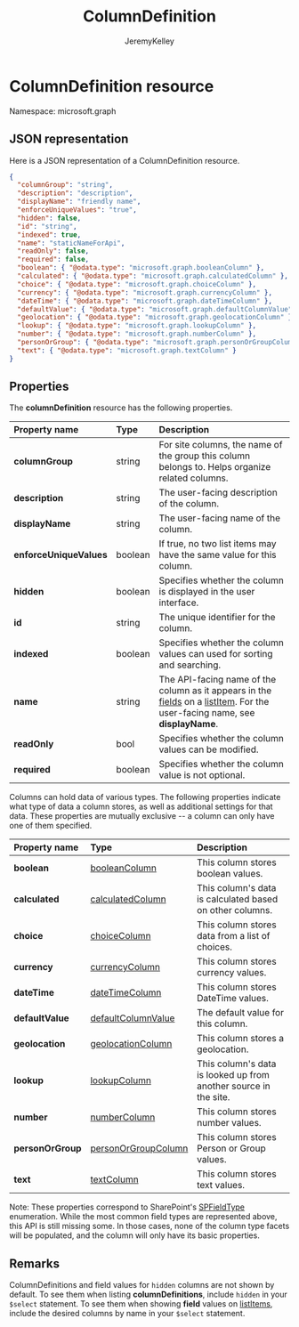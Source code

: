 ﻿---
author: JeremyKelley
ms.author: JeremyKelley
ms.date: 09/11/2017
title: ColumnDefinition
localization_priority: Normal
description: "Here is a JSON representation of a ColumnDefinition resource."
ms.prod: ""
doc_type: resourcePageType
---

# ColumnDefinition resource

Namespace: microsoft.graph

## JSON representation

Here is a JSON representation of a ColumnDefinition resource.

<!--{
  "blockType": "resource",
  "optionalProperties": [],
  "keyProperty": "id",
  "baseType": "microsoft.graph.entity",
  "@odata.type": "microsoft.graph.columnDefinition"
}-->

```json
{
  "columnGroup": "string",
  "description": "description",
  "displayName": "friendly name",
  "enforceUniqueValues": "true",
  "hidden": false,
  "id": "string",
  "indexed": true,
  "name": "staticNameForApi",
  "readOnly": false,
  "required": false,
  "boolean": { "@odata.type": "microsoft.graph.booleanColumn" },
  "calculated": { "@odata.type": "microsoft.graph.calculatedColumn" },
  "choice": { "@odata.type": "microsoft.graph.choiceColumn" },
  "currency": { "@odata.type": "microsoft.graph.currencyColumn" },
  "dateTime": { "@odata.type": "microsoft.graph.dateTimeColumn" },
  "defaultValue": { "@odata.type": "microsoft.graph.defaultColumnValue" },
  "geolocation": { "@odata.type": "microsoft.graph.geolocationColumn" },
  "lookup": { "@odata.type": "microsoft.graph.lookupColumn" },
  "number": { "@odata.type": "microsoft.graph.numberColumn" },
  "personOrGroup": { "@odata.type": "microsoft.graph.personOrGroupColumn" },
  "text": { "@odata.type": "microsoft.graph.textColumn" }
}
```

## Properties

The **columnDefinition** resource has the following properties.

| Property name           | Type    | Description                                                                                                                         |
| :---------------------- | :------ | :---------------------------------------------------------------------------------------------------------------------------------- |
| **columnGroup**         | string  | For site columns, the name of the group this column belongs to. Helps organize related columns.                                     |
| **description**         | string  | The user-facing description of the column.                                                                                          |
| **displayName**         | string  | The user-facing name of the column.                                                                                                 |
| **enforceUniqueValues** | boolean | If true, no two list items may have the same value for this column.                                                                 |
| **hidden**              | boolean | Specifies whether the column is displayed in the user interface.                                                                    |
| **id**                  | string  | The unique identifier for the column.                                                                                               |
| **indexed**             | boolean | Specifies whether the column values can used for sorting and searching.                                                             |
| **name**                | string  | The API-facing name of the column as it appears in the [fields][] on a [listItem][]. For the user-facing name, see **displayName**. |
| **readOnly**            | bool    | Specifies whether the column values can be modified.                                                                                |
| **required**            | boolean | Specifies whether the column value is not optional.                                                                                 |

Columns can hold data of various types.
The following properties indicate what type of data a column stores, as well as additional settings for that data.
These properties are mutually exclusive -- a column can only have one of them specified.

| Property name     | Type                    | Description                                                      |
| :---------------- | :---------------------- | :--------------------------------------------------------------- |
| **boolean**       | [booleanColumn][]       | This column stores boolean values.                               |
| **calculated**    | [calculatedColumn][]    | This column's data is calculated based on other columns.         |
| **choice**        | [choiceColumn][]        | This column stores data from a list of choices.                  |
| **currency**      | [currencyColumn][]      | This column stores currency values.                              |
| **dateTime**      | [dateTimeColumn][]      | This column stores DateTime values.                              |
| **defaultValue**  | [defaultColumnValue][]  | The default value for this column.                               |
| **geolocation**   | [geolocationColumn][]   | This column stores a geolocation.                                |
| **lookup**        | [lookupColumn][]        | This column's data is looked up from another source in the site. |
| **number**        | [numberColumn][]        | This column stores number values.                                |
| **personOrGroup** | [personOrGroupColumn][] | This column stores Person or Group values.                       |
| **text**          | [textColumn][]          | This column stores text values.                                  |

Note: These properties correspond to SharePoint's [SPFieldType][] enumeration.
While the most common field types are represented above, this API is still missing some.
In those cases, none of the column type facets will be populated, and the column will only have its basic properties.

## Remarks

ColumnDefinitions and field values for `hidden` columns are not shown by default.
To see them when listing **columnDefinitions**, include `hidden` in your `$select` statement.
To see them when showing **field** values on [listItems][listItem], include the desired columns by name in your `$select` statement.

[booleanColumn]: booleancolumn.md
[calculatedColumn]: calculatedcolumn.md
[choiceColumn]: choicecolumn.md
[currencyColumn]: currencycolumn.md
[dateTimeColumn]: datetimecolumn.md
[defaultColumnValue]: defaultcolumnvalue.md
[geolocationColumn]: geolocationcolumn.md
[lookupColumn]: lookupcolumn.md
[numberColumn]: numbercolumn.md
[personOrGroupColumn]: personorgroupcolumn.md
[textColumn]: textcolumn.md
[fieldValueSet]: fieldvalueset.md
[fields]: fieldvalueset.md
[listItem]: listitem.md

[SPFieldType]: https://msdn.microsoft.com/library/microsoft.sharepoint.spfieldtype.aspx

<!-- {
  "type": "#page.annotation",
  "description": "",
  "keywords": "",
  "section": "documentation",
  "tocPath": "Resources/ColumnDefinition"
} -->
